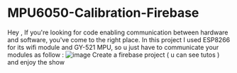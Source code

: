 # MPU6050-Calibration-Firebase
Hey , If you're looking for code enabling communication between hardware and software, you've come to the right place.
In this project I used ESP8266 for its wifi module and GY-521 MPU, so u just have to communicate your modules as follow : 
![image](https://github.com/narimenbhy/MPU6050-Calibration-Firebase/assets/162814654/3a2b8836-1a4a-4b11-b01f-cbbbed4d02af)
Create a firebase project ( u can see tutos ) 
and enjoy the show 
